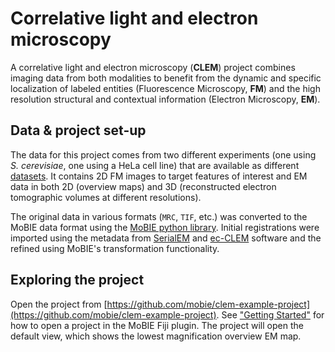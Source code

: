 # Correlative light and electron microscopy

A correlative light and electron microscopy (**CLEM**) project combines imaging data from both modalities to benefit from the dynamic and specific localization of labeled entities (Fluorescence Microscopy, **FM**) and the high  resolution
structural and contextual information (Electron Microscopy, **EM**).

## Data & project set-up

The data for this project comes from two different experiments (one using _S. cerevisiae_, one using a HeLa cell line) that are available as different [datasets](../specs/template_dataset.md).
It contains 2D FM images to target features of interest and EM data in both 2D (overview maps) and 3D (reconstructed electron tomographic volumes at different resolutions).

The original data in various formats (`MRC`, `TIF`, etc.) was converted to the MoBIE data format using the [MoBIE python library](https://github.com/mobie/mobie-utils-python).
Initial registrations were imported using the metadata from [SerialEM]() and [ec-CLEM]() software and the refined using MoBIE's transformation functionality.

## Exploring the project

Open the project from [https://github.com/mobie/clem-example-project](https://github.com/mobie/clem-example-project). See ["Getting Started"]("../tutorials/explore_a_prject.md") for how to open a project in the MoBIE Fiji plugin.
The project will open the default view, which shows the lowest magnification overview EM map.
